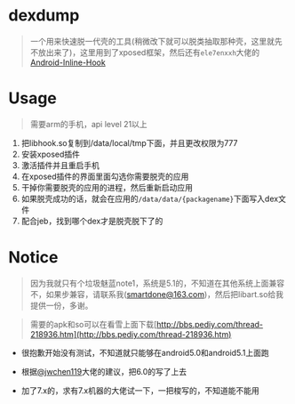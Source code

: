 # dexdump

> 一个用来快速脱一代壳的工具(稍微改下就可以脱类抽取那种壳，这里就先不放出来了)，这里用到了xposed框架，然后还有`ele7enxxh`大佬的[Android-Inline-Hook](https://github.com/ele7enxxh/Android-Inline-Hook)

# Usage

> 需要arm的手机，api level 21以上

1. 把libhook.so复制到/data/local/tmp下面，并且更改权限为777
2. 安装xposed插件
3. 激活插件并且重启手机
4. 在xposed插件的界面里面勾选你需要脱壳的应用
5. 干掉你需要脱壳的应用的进程，然后重新启动应用
6. 如果脱壳成功的话，就会在应用的`/data/data/{packagename}`下面写入dex文件
7. 配合jeb，找到哪个dex才是脱壳脱下了的

# Notice

> 因为我就只有个垃圾魅蓝note1，系统是5.1的，不知道在其他系统上面兼容不，如果步兼容，请联系我(smartdone@163.com)，然后把libart.so给我提供一份，多谢。

> 需要的apk和so可以在看雪上面下载[http://bbs.pediy.com/thread-218936.htm](http://bbs.pediy.com/thread-218936.htm)

- 很抱歉开始没有测试，不知道就只能够在android5.0和android5.1上面跑

- 根据[@jwchen119](https://github.com/jwchen119)大佬的建议，把6.0的写了上去

- 加了7.x的，求有7.x机器的大佬试一下，一把梭写的，不知道能不能用